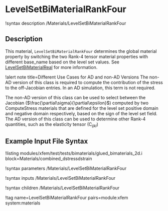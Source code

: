 # LevelSetBiMaterialRankFour

!syntax description /Materials/LevelSetBiMaterialRankFour

## Description

This material, `LevelSetBiMaterialRankFour` determines the global material
property by switching the two Rank-4 tensor material properties with different
base_name based on the level set values. See
[LevelSetBiMaterialReal](LevelSetBiMaterialReal.md) for more information.

!alert note title=Different Use Cases for AD and non-AD Versions
The non-AD version of this class is required to compute the contribution of the
stress to the off-Jacobian entries. In an AD simulation, this term is not
required.

The non-AD version of this class can be used to select between the Jacobian
($\frac{\partial\sigma}{\partial\epsilon}$) computed by two ComputeStress
materials that are defined for the level set positive domain and negative domain
respectively, based on the sign of the level set field. The AD version of this
class can be used to determine other Rank-4 quantities, such as the elasticity
tensor (C$_{ijkl}$)

## Example Input File Syntax

!listing modules/xfem/test/tests/bimaterials/glued_bimaterials_2d.i block=Materials/combined_dstressdstrain

!syntax parameters /Materials/LevelSetBiMaterialRankFour

!syntax inputs /Materials/LevelSetBiMaterialRankFour

!syntax children /Materials/LevelSetBiMaterialRankFour

!tag name=LevelSetBiMaterialRankFour pairs=module:xfem system:materials
